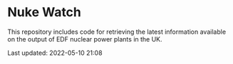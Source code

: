 # Nuke Watch

This repository includes code for retrieving the latest information available on the output of EDF nuclear power plants in the UK.

Last updated: 2022-05-10 21:08